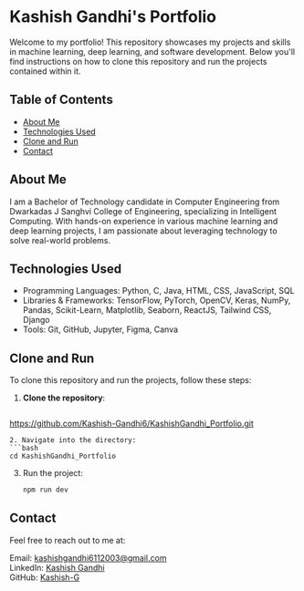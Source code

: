 # Kashish Gandhi's Portfolio

Welcome to my portfolio! This repository showcases my projects and skills in machine learning, deep learning, and software development. Below you'll find instructions on how to clone this repository and run the projects contained within it.

## Table of Contents
- [About Me](#about-me)
- [Technologies Used](#technologies-used)
- [Clone and Run](#clone-and-run)
- [Contact](#contact)

## About Me
I am a Bachelor of Technology candidate in Computer Engineering from Dwarkadas J Sanghvi College of Engineering, specializing in Intelligent Computing. With hands-on experience in various machine learning and deep learning projects, I am passionate about leveraging technology to solve real-world problems.

## Technologies Used
- Programming Languages: Python, C, Java, HTML, CSS, JavaScript, SQL
- Libraries & Frameworks: TensorFlow, PyTorch, OpenCV, Keras, NumPy, Pandas, Scikit-Learn, Matplotlib, Seaborn, ReactJS, Tailwind CSS, Django
- Tools: Git, GitHub, Jupyter, Figma, Canva

## Clone and Run
To clone this repository and run the projects, follow these steps:

1. **Clone the repository**:
   ```bash
  https://github.com/Kashish-Gandhi6/KashishGandhi_Portfolio.git
   ```
2. Navigate into the directory:
   ```bash
   cd KashishGandhi_Portfolio
   ```
3. Run the project:
   ```bash
   npm run dev
   ```
## Contact
Feel free to reach out to me at:

Email: kashishgandhi6112003@gmail.com<br>
LinkedIn: [Kashish Gandhi](https://www.linkedin.com/in/kashishpgandhi/)<br>
GitHub: [Kashish-G](https://github.com/Kashish-G)

